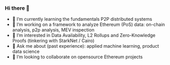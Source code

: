 ### Hi there 👋

- 🔭 I’m currently learning the fundamentals P2P distributed systems
- 🌱 I’m working on a framework to analyze Ethereum (PoS) data: on-chain analysis, p2p analysis, MEV inspection
- 👀 I’m interested in Data Availability, L2 Rollups and Zero-Knowledge Proofs (tinkering with StarkNet / Cairo) 
- 💬 Ask me about (past experience): applied machine learning, product data science 
- 💞️ I’m looking to collaborate on opensource Ethereum projects

<!--
**logixian/logixian** is a ✨ _special_ ✨ repository because its `README.md` (this file) appears on your GitHub profile.

Here are some ideas to get you started:

- 🔭 I’m currently working on ...
- 🌱 I’m currently learning ...
- 👯 I’m looking to collaborate on ...
- 🤔 I’m looking for help with ...
- 💬 Ask me about ...
- 📫 How to reach me: ...
- 😄 Pronouns: ...
- ⚡ Fun fact: ...
-->
